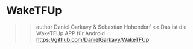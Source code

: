# WakeTFUp
>> author Daniel Garkavy & Sebastian Hohendorf
<< Das ist die WakeTFUp APP für Android 
>> https://github.com/DanielGarkavy/WakeTFUp
